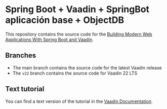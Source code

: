 # Spring Boot + Vaadin + SpringBot aplicación base + ObjectDB

This repository contains the source code for the [Building Modern Web Applications With Spring Boot and Vaadin](https://vaadin.com/docs/latest/flow/tutorials/in-depth-course).



## Branches

- The main branch contains the source code for the latest Vaadin release
- The `v22` branch contains the source code for Vaadin 22 LTS

## Text tutorial

You can find a text version of the tutorial in the [Vaadin Documentation](https://vaadin.com/docs/latest/flow/tutorials/in-depth-course).
